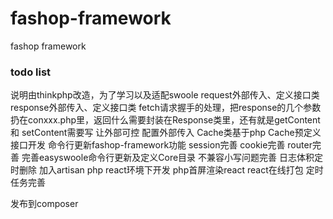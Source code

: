 # fashop-framework
fashop framework

### todo list
说明由thinkphp改造，为了学习以及适配swoole
request外部传入、定义接口类
response外部传入、定义接口类
fetch请求握手的处理，把response的几个参数扔在conxxx.php里，返回什么需要封装在Response类里，还有就是getContent 和 setContent需要写 让外部可控
配置外部传入
Cache类基于php Cache预定义接口开发
命令行更新fashop-framework功能
session完善
cookie完善
router完善
完善easyswoole命令行更新及定义Core目录 不兼容小写问题完善
日志体积定时删除
加入artisan
php react环境下开发
php首屏渲染react
react在线打包
定时任务完善

发布到composer


